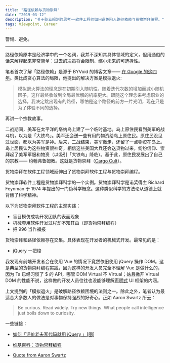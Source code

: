 ```yaml
---
title: "路径依赖与货物崇拜"
date: "2019-03-12"
description: "关于职业规划的思考——软件工程师如何避免陷入路径依赖与货物崇拜编程。"
tags: Viewpoint, Career
---
```


警惕、避免。

---

路径依赖原本是经济学中的一个名词，我并不深知其具体领域的定义，但用通俗的话来解释起来非常简单：过去的决策将会限制、缩小未来的可选择性。

笔者首次了解「路径依赖」是源于 BYVoid 的博客文章—— [在 Google 的这四年](https://byvoid.com/zhs/blog/4-years-at-google-4/)。类比成贪心算法的局限，他提出的解决方案是模拟退火:

> 模拟退火算法的理念是在初期引入随机性，随着迭代次数的增加而减小随机因子，这样最终收敛到全局最优解的机率更大。跟随这个理念来考虑职业的选择，我决定跳出现有的路径，哪怕是这个路径的前方一片光明，现在只是为了体验不同的选择。

再讲一个宗教故事。

二战期间，美军在太平洋的塔纳岛上建了一个临时基地。岛上原住民看到美军的战斗机，以为是「大铁鸟」。美军还会送一些有用的物资给岛上原住民。原住民没见过世面，都以为美军是神。后来，二战结束，美军撤走，还留了一点物资在岛上。岛上居民认为这些物资很神奇，相信这些美国大兵还会送货物过来，纷纷信仰、崇拜起了美军军服和物资（以吸引「大铁鸟」降临）。基于此，原住民发展出了自己的宗教—— 约翰弗鲁姆教。这就是货物崇拜（[Cargo Cult](https://zh.wikipedia.org/wiki/%E8%B2%A8%E7%89%A9%E5%B4%87%E6%8B%9C)）。

货物崇拜在软件工程领域延伸出了货物崇拜软件工程与货物崇拜编程。

货物崇拜软件工程是货物崇拜科学的一个实例。货物崇拜科学是诺奖得主 Richard Feynman 于 1974 年提出的一门伪科学概念。这种类似科学的方法论从道德上就背叛了科学精神。

以下为货物崇拜软件工程的主观实践：

- 盲目模仿成功开发团队的表面现象
- 机械套用软件开发过程却不知其由（即货物崇拜编程）
- 把 996 当作福报

货物崇拜和路径依赖存在交集。具体表现在开发者的机械式开发。最常见的是：

- jQuery 一把梭

我发现有前端开发者会在使用 Vue 的情况下竟然依旧使用 jQuery 操作 DOM。这是典型的货物崇拜编程实践，因为这样的开发人员完全不理解 Vue 是做什么的，因为 Ta 已经习惯了 $ 的 API，哪管 DOM Virtual 不 Virtual；姑且撇开 Virtual DOM 的性能不说，这样做的开发人员往往也没能够理解[声明式](/blog/declarative-programming) UI 框架的内涵。

上文提到的「模拟退火」是破解路径依赖困境的法则之一。除此之外，笔者认为最适合大多数人的做法是对事物保持强烈的好奇心。正如 Aaron Swartz 所云：

> Be curious. Read widely. Try new things. What people call intelligence just boils down to curiosity.

一些链接：

- [如何「评价老夫写代码就用 jQuery 」[图]](https://www.zhihu.com/question/56085124)

- [维基百科：货物崇拜编程](https://zh.wikipedia.org/wiki/%E8%B4%A7%E7%89%A9%E5%B4%87%E6%8B%9C%E7%BC%96%E7%A8%8B)

- [Quote from Aaron Swartz](https://www.goodreads.com/quotes/709288-be-curious-read-widely-try-new-things-what-people-call)
